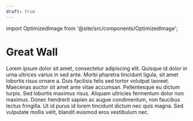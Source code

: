 ```yaml
---
draft: true
---
```


import OptimizedImage from '@site/src/components/OptimizedImage';

# Great Wall

<OptimizedImage publicId="bcbf542b-9da0-4c53-98c1-dda19cb2c34e_rlqvtt" />

Lorem ipsum dolor sit amet, consectetur adipiscing elit. Quisque id dolor in urna ultrices varius in sed ante. Morbi pharetra tincidunt ligula, sit amet lobortis risus ornare a. Duis facilisis felis sed tortor volutpat laoreet. Maecenas auctor sit amet ante vitae accumsan. Pellentesque eu dictum turpis. Sed lobortis maximus risus. Aliquam ultricies fermentum dolor non maximus. Donec hendrerit sapien ac augue condimentum, non faucibus lectus fringilla. Ut id purus id lorem tincidunt dictum nec quis magna. Sed vulputate mollis velit, blandit euismod eros vestibulum nec.
